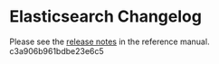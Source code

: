 # Elasticsearch Changelog

Please see the [release notes](https://www.elastic.co/guide/en/elasticsearch/reference/current/es-release-notes.html) in the reference manual.
c3a906b961bdbe23e6c5
